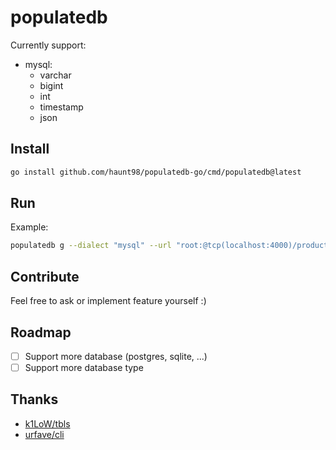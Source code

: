 # populatedb

Currently support:

- mysql:
  - varchar
  - bigint
  - int
  - timestamp
  - json

## Install

```sh
go install github.com/haunt98/populatedb-go/cmd/populatedb@latest
```

## Run

Example:

```sh
populatedb g --dialect "mysql" --url "root:@tcp(localhost:4000)/production" --table "production_2022" --number 10000000
```

## Contribute

Feel free to ask or implement feature yourself :)

## Roadmap

- [ ] Support more database (postgres, sqlite, ...)
- [ ] Support more database type

## Thanks

- [k1LoW/tbls](https://github.com/k1LoW/tbls)
- [urfave/cli](https://github.com/urfave/cli)
